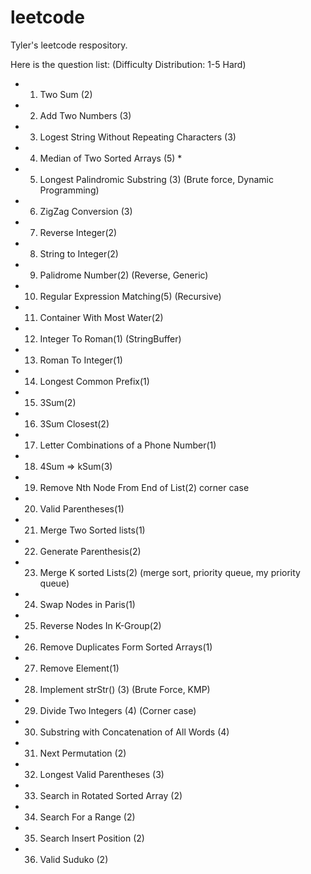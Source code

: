 # leetcode

Tyler's leetcode respository.


Here is the question list:
(Difficulty Distribution: 1-5 Hard)
* 1.   Two Sum (2)
* 2.   Add Two Numbers (3)
* 3.   Logest String Without Repeating Characters (3)
* 4.   Median of Two Sorted Arrays (5) *
* 5.   Longest Palindromic Substring (3) (Brute force, Dynamic Programming) 
* 6.   ZigZag Conversion (3) 
* 7.   Reverse Integer(2) 
* 8.   String to Integer(2) 
* 9.   Palidrome Number(2) (Reverse, Generic)
* 10.  Regular Expression Matching(5) (Recursive)
* 11.  Container With Most Water(2)
* 12.  Integer To Roman(1) (StringBuffer)
* 13.  Roman To Integer(1)
* 14.  Longest Common Prefix(1) 
* 15.  3Sum(2) 
* 16.  3Sum Closest(2) 
* 17.  Letter Combinations of a Phone Number(1) 
* 18.  4Sum => kSum(3)
* 19.  Remove Nth Node From End of List(2) corner case 
* 20.  Valid Parentheses(1) 
* 21.  Merge Two Sorted lists(1) 
* 22.  Generate Parenthesis(2)
* 23.  Merge K sorted Lists(2) (merge sort, priority queue, my priority queue) 
* 24.  Swap Nodes in Paris(1)
* 25.  Reverse Nodes In K-Group(2)
* 26.  Remove Duplicates Form Sorted Arrays(1)
* 27.  Remove Element(1)
* 28.  Implement strStr() (3) (Brute Force, KMP)
* 29.  Divide Two Integers (4) (Corner case)
* 30.  Substring with Concatenation of All Words (4)
* 31.  Next Permutation (2)
* 32.  Longest Valid Parentheses (3)
* 33.  Search in Rotated Sorted Array (2)
* 34.  Search For a Range (2)
* 35.  Search Insert Position (2)
* 36.  Valid Suduko (2)




